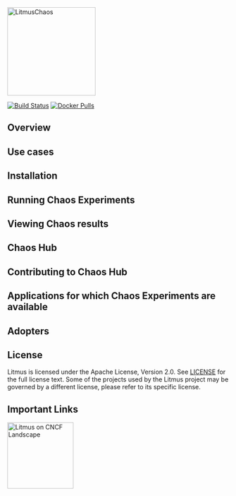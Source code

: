<img alt="LitmusChaos" src="https://landscape.cncf.io/logos/litmus.svg" width="200">



[![Build Status](https://travis-ci.org/litmuschaos/litmus.svg?branch=master)](https://travis-ci.org/litmuschaos/litmus)
[![Docker Pulls](https://img.shields.io/docker/pulls/openebs/ansible-runner.svg)](https://hub.docker.com/r/openebs/ansible-runner)

## Overview

## Use cases

## Installation

## Running Chaos Experiments

## Viewing Chaos results

## Chaos Hub

## Contributing to Chaos Hub

## Applications for which Chaos Experiments are available

## Adopters

## License

Litmus is licensed under the Apache License, Version 2.0. See [LICENSE](./LICENSE) for the full license text. Some of 
the projects used by the Litmus project may be governed by a different license, please refer to its specific license.

## Important Links
<a href="https://landscape.cncf.io/selected=litmus">
  <img src="https://landscape.cncf.io/images/left-logo.svg" alt="Litmus on CNCF Landscape" width="150">
</a>
